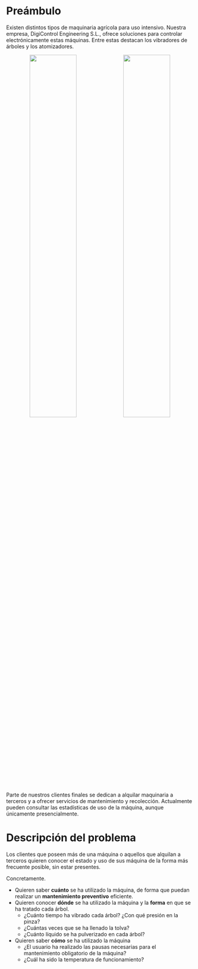 # Preámbulo
Existen distintos tipos de maquinaria agrícola para uso intensivo. Nuestra empresa, DigiControl Engineering S.L., ofrece soluciones para controlar electrónicamente estas máquinas. Entre estas destacan los vibradores de árboles y los atomizadores.

<div align="center">
  <table border="0">
    <tr>
      <img src="https://github.com/moshidev/MaquiTracker/assets/46326833/17d5ad8a-2b83-4d5b-80b7-f4f343d91b88" width=50% height=50%>
    </tr>
    <tr>
      <img src="https://github.com/moshidev/MaquiTracker/assets/46326833/80ef6a3f-f1c3-4c81-b2e0-3d8d322c7868" width=50% height=50%>
    </tr>
  </table>
</div>

Parte de nuestros clientes finales se dedican a alquilar maquinaria a terceros y a ofrecer servicios de mantenimiento y recolección.
Actualmente pueden consultar las estadísticas de uso de la máquina, aunque únicamente presencialmente.

# Descripción del problema
Los clientes que poseen más de una máquina o aquellos que alquilan a terceros quieren conocer el estado y uso de sus máquina de la forma más frecuente posible, sin estar presentes.

Concretamente.
* Quieren saber **cuánto** se ha utilizado la máquina, de forma que puedan realizar un **mantenimiento preventivo** eficiente.
* Quieren conocer **dónde** se ha utilizado la máquina y la **forma** en que se ha tratado cada árbol.
  - ¿Cuánto tiempo ha vibrado cada árbol? ¿Con qué presión en la pinza?
  - ¿Cuántas veces que se ha llenado la tolva?
  - ¿Cuánto líquido se ha pulverizado en cada árbol?
* Quieren saber **cómo** se ha utilizado la máquina
  - ¿El usuario ha realizado las pausas necesarias para el mantenimiento obligatorio de la máquina?
  - ¿Cuál ha sido la temperatura de funcionamiento?